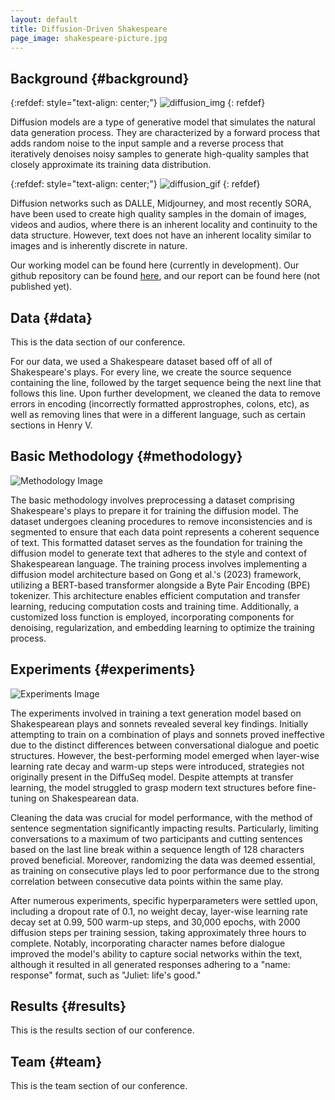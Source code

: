 ```yaml
---
layout: default
title: Diffusion-Driven Shakespeare
page_image: shakespeare-picture.jpg
---
```


## Background {#background}
{:refdef: style="text-align: center;"}
![diffusion_img](/assets/Fixed_Forward_Diffusion_Process.png)
{: refdef}

Diffusion models are a type of generative model that simulates the natural data generation process. They are characterized by a forward process that adds random noise to the input sample and a reverse process that iteratively denoises noisy samples to generate high-quality samples that closely approximate its training data distribution.

{:refdef: style="text-align: center;"}
![diffusion_gif](/assets/Diffusion_cropped.gif)
{: refdef}

Diffusion networks such as DALLE, Midjourney, and most recently SORA, have been used to create high quality samples in the domain of images, videos and audios, where there is an inherent locality and continuity to the data structure. However, text does not have an inherent locality similar to images and is inherently discrete in nature. 



Our working model can be found here (currently in development). Our github repository can be found [here](https://github.com/xianyingkong/diffusion-text-generation), and our report can be found here (not published yet).

## Data {#data}

This is the data section of our conference.



For our data, we used a Shakespeare dataset based off of all of Shakespeare's plays. For every line, we create the source sequence containing the line, followed by the target sequence being the next line that follows this line. Upon further development, we cleaned the data to remove errors in encoding (incorrectly formatted approstrophes, colons, etc), as well as removing lines that were in a different language, such as certain sections in Henry V. 

## Basic Methodology {#methodology}

![Methodology Image](https://analyticsindiamag.com/wp-content/uploads/2023/01/image-10-1300x533.png)

The basic methodology involves preprocessing a dataset comprising Shakespeare's plays to prepare it for training the diffusion model. The dataset undergoes cleaning procedures to remove inconsistencies and is segmented to ensure that each data point represents a coherent sequence of text. This formatted dataset serves as the foundation for training the diffusion model to generate text that adheres to the style and context of Shakespearean language.
The training process involves implementing a diffusion model architecture based on Gong et al.'s (2023) framework, utilizing a BERT-based transformer alongside a Byte Pair Encoding (BPE) tokenizer. This architecture enables efficient computation and transfer learning, reducing computation costs and training time. Additionally, a customized loss function is employed, incorporating components for denoising, regularization, and embedding learning to optimize the training process.


## Experiments {#experiments}

![Experiments Image](https://www.researchgate.net/publication/333005517/figure/fig3/AS:761360505909251@1558533898160/Model-selection-process.png)

The experiments involved in training a text generation model based on Shakespearean plays and sonnets revealed several key findings. Initially attempting to train on a combination of plays and sonnets proved ineffective due to the distinct differences between conversational dialogue and poetic structures. However, the best-performing model emerged when layer-wise learning rate decay and warm-up steps were introduced, strategies not originally present in the DiffuSeq model. Despite attempts at transfer learning, the model struggled to grasp modern text structures before fine-tuning on Shakespearean data.

Cleaning the data was crucial for model performance, with the method of sentence segmentation significantly impacting results. Particularly, limiting conversations to a maximum of two participants and cutting sentences based on the last line break within a sequence length of 128 characters proved beneficial. Moreover, randomizing the data was deemed essential, as training on consecutive plays led to poor performance due to the strong correlation between consecutive data points within the same play.

After numerous experiments, specific hyperparameters were settled upon, including a dropout rate of 0.1, no weight decay, layer-wise learning rate decay set at 0.99, 500 warm-up steps, and 30,000 epochs, with 2000 diffusion steps per training session, taking approximately three hours to complete. Notably, incorporating character names before dialogue improved the model's ability to capture social networks within the text, although it resulted in all generated responses adhering to a "name: response" format, such as "Juliet: life's good."


## Results {#results}

This is the results section of our conference.

<!-- ![Results Image](/assets/images/results.jpg) -->

## Team {#team}

This is the team section of our conference.

<!-- ![Team Image](/assets/images/team.jpg) -->
